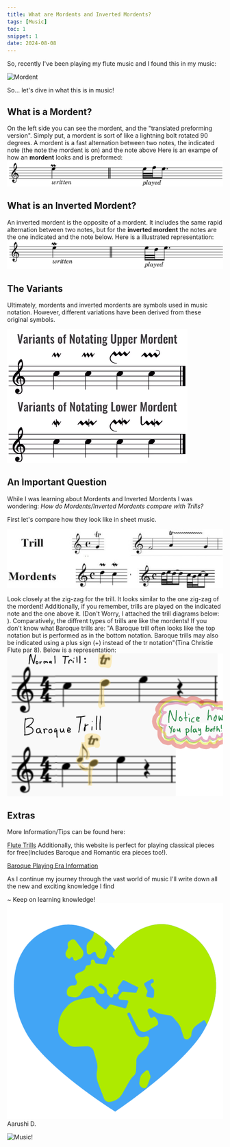 ```yaml
---
title: What are Mordents and Inverted Mordents?
tags: [Music]
toc: 1
snippet: 1
date: 2024-08-08
---
```


So, recently I've been playing my flute music and I found this in my music: 

<img src="https://lh3.googleusercontent.com/proxy/Onrq-jqRNE8nZaAe0MFX0Xy_6gckr0P9sfOI8NNbT26pRAZWmFNZW5ruDL8rfBOrQ_t2FGDqTPo-P7h8ispUsnvGdvYsUJlxGG2eHLq7MA" alt="Mordent">

So... let's dive in what this is in music!

## What is a Mordent?

On the left side you can see the mordent, and the "translated preforming version". Simply put, a mordent is sort of like a lightning bolt rotated 90 degrees. A mordent is a fast alternation between two notes, the indicated note (the note the mordent is on) and the note above
Here is an exampe of how an **mordent** looks and is preformed:
<img src="images/music/mordent.png" alt="How Mordents look and are played">

## What is an Inverted Mordent?

An inverted mordent is the opposite of a mordent. It includes the same rapid alternation between two notes, but for the **inverted mordent** the notes are the one indicated and the note below. Here is a illustrated representation:
<img src="images/music/invertedmordent.png" alt="How Inverted Mordents look and are played">


## The Variants

Ultimately, mordents and inverted mordents are symbols used in music notation. However, different variations have been derived from these original symbols.

<img src="images/music/varinvertmord.png" alt="Variations of Mordents!">

## An Important Question
While I was learning about Mordents and Inverted Mordents I was wondering: 
*How do Mordents/Inverted Mordents compare with Trills?*

First let's compare how they look like in sheet music.

<img src= "images/music/trillvsmordents.png" 
alt="Trills Versus Mordents">

Look closely at the zig-zag for the trill. It looks similar to the one zig-zag of the mordent! Additionally, if you remember, trills are played on the indicated note and the one above it. (Don't Worry, I attached the trill diagrams below: ). Comparatively, the diffrent types of trills are like the mordents! If you don't know what Baroque trills are: "A Baroque trill often looks like the top notation but is performed as in the bottom notation. Baroque trills may also be indicated using a plus sign (+) instead of the tr notation"(Tina Christie Flute par 8). Below is a representation:
<img src= "images/music/trillvsbaroque.png" 
alt="Baroque Trill and Normal Trill">



## Extras
More Information/Tips can be found here:

<a href="https://www.flutetunes.com/fingerings/trills.php" target="_blank"> Flute Trills</a>
Additionally, this website is perfect for playing classical pieces for free(Includes Baroque and Romantic era pieces too!).

<a href="https://tinachristieflute.com/music-eras/baroque-era/baroque-ornamentation/#:~:text=A%20Baroque%20trill%20often%20looks,instead%20of%20the%20tr%20notation." target="_blank"> Baroque Playing Era Information</a>

As I continue my journey through the vast world of music I'll write down all the new and exciting knowledge I find



~ Keep on learning knowledge!
<img src="images/music/worldlove.png" alt="Love You Emoji">
Aarushi D.


<img src= "https://as2.ftcdn.net/v2/jpg/04/91/82/53/1000_F_491825372_ot7H9fi4NXiGgQB1cWxjYJohrwID0kTK.jpg" 
alt=" Music!">
